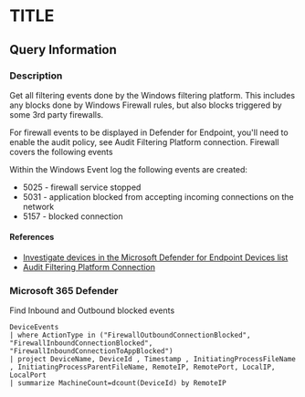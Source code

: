 # TITLE

## Query Information

### Description

Get all filtering events done by the Windows filtering platform.
This includes any blocks done by Windows Firewall rules, but also blocks triggered by some 3rd party firewalls.

For firewall events to be displayed in Defender for Endpoint, you'll need to enable the audit policy, see Audit Filtering Platform connection. Firewall covers the following events

Within the Windows Event log the following events are created:

* 5025 - firewall service stopped
* 5031 - application blocked from accepting incoming connections on the network
* 5157 - blocked connection


#### References

- [Investigate devices in the Microsoft Defender for Endpoint Devices list](https://docs.microsoft.com/en-us/microsoft-365/security/defender-endpoint/investigate-machines?view=o365-worldwide)
- [Audit Filtering Platform Connection](https://learn.microsoft.com/en-us/windows/security/threat-protection/auditing/audit-filtering-platform-connection)



### Microsoft 365 Defender


Find Inbound and Outbound blocked events

```Kusto
DeviceEvents
| where ActionType in ("FirewallOutboundConnectionBlocked", "FirewallInboundConnectionBlocked", "FirewallInboundConnectionToAppBlocked")
| project DeviceName, DeviceId , Timestamp , InitiatingProcessFileName , InitiatingProcessParentFileName, RemoteIP, RemotePort, LocalIP, LocalPort
| summarize MachineCount=dcount(DeviceId) by RemoteIP
```



